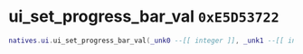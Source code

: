 # ui_set_progress_bar_val `0xE5D53722`

```lua
natives.ui.ui_set_progress_bar_val(_unk0 --[[ integer ]], _unk1 --[[ integer ]])
```